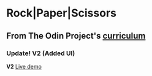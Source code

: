 # Rock|Paper|Scissors

## From The Odin Project's [curriculum](https://www.theodinproject.com/lessons/rock-paper-scissors)

### Update! V2 (Added UI)

**V2**
[Live demo](https://igorashs.github.io/rock-paper-scissors/)

